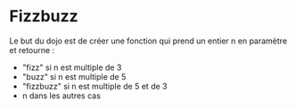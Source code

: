 # Fizzbuzz

Le but du dojo est de créer une fonction qui prend un entier n en paramètre et retourne :

* "fizz" si n est multiple de 3
* "buzz" si n est multiple de 5
* "fizzbuzz" si n est multiple de 5 et de 3
* n dans les autres cas